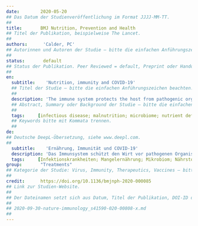 ```yaml
---
date:        2020-05-20
## Das Datum der Studienveröffentlichung im Format JJJJ-MM-TT.
##
title:       BMJ Nutrition, Prevention and Health
## Titel der Publikation, beispielweise The Lancet.
##
authors:      'Calder, PC'
## Autorinnen und Autoren der Studie – bitte die einfachen Anführungszeichen beachten!
##
status:       default
## Status der Publikation. Peer Reviewed = default, Preprint oder Handout (Thesenpapier)
##
en:
  subtitle:    'Nutrition, immunity and COVID-19'
  ## Titel der Studie – bitte die einfachen Anführungszeichen beachten!
  ##
  description: 'The immune system protects the host from pathogenic organisms (bacteria, viruses, fungi, parasites). To deal with this array of threats, the immune system has evolved to include a myriad of specialised cell types, communicating molecules and functional responses. The immune system is always active, carrying out surveillance, but its activity is enhanced if an individual becomes infected. This heightened activity is accompanied by an increased rate of metabolism, requiring energy sources, substrates for biosynthesis and regulatory molecules, which are all ultimately derived from the diet. A number of vitamins (A, B6, B12, folate, C, D and E) and trace elements (zinc, copper, selenium, iron) have been demonstrated to have key roles in supporting the human immune system and reducing risk of infections. Other essential nutrients including other vitamins and trace elements, amino acids and fatty acids are also important. Each of the nutrients named above has roles in supporting antibacterial and antiviral defence, but zinc and selenium seem to be particularly important for the latter. It would seem prudent for individuals to consume sufficient amounts of essential nutrients to support their immune system to help them deal with pathogens should they become infected. The gut microbiota plays a role in educating and regulating the immune system. Gut dysbiosis is a feature of disease including many infectious diseases and has been described in COVID-19. Dietary approaches to achieve a healthy microbiota can also benefit the immune system. Severe infection of the respiratory epithelium can lead to acute respiratory distress syndrome (ARDS), characterised by excessive and damaging host inflammation, termed a cytokine storm. This is seen in cases of severe COVID-19. There is evidence from ARDS in other settings that the cytokine storm can be controlled by n-3 fatty acids, possibly through their metabolism to specialised pro-resolving mediators.'
  ## Abstract, Summary oder Background der Studie – bitte die einfachen Anführungszeichen beachten!
  ##
  tags:     [infectious disease; malnutrition; microbiome; nutrient deficiencies; pulmonary disease]
  ## Keywords bitte mit Kommata trennen.
  ##
de: 
## Deutsche DeepL-Übersetzung, siehe www.deepl.com.
##
  subtitle:    'Ernährung, Immunität und COVID-19'
  description: 'Das Immunsystem schützt den Wirt vor pathogenen Organismen (Bakterien, Viren, Pilze, Parasiten). Um mit dieser Vielzahl von Bedrohungen fertig zu werden, hat sich das Immunsystem mit einer Vielzahl von spezialisierten Zelltypen, kommunizierenden Molekülen und funktionellen Reaktionen entwickelt. Das Immunsystem ist immer aktiv und führt eine Überwachungsfunktion aus, aber seine Aktivität wird verstärkt, wenn ein Individuum infiziert wird. Diese erhöhte Aktivität geht mit einer gesteigerten Stoffwechselrate einher, für die Energiequellen, Substrate für die Biosynthese und regulatorische Moleküle benötigt werden, die letztlich alle aus der Nahrung stammen. Einer Reihe von Vitaminen (A, B6, B12, Folsäure, C, D und E) und Spurenelementen (Zink, Kupfer, Selen, Eisen) kommt nachweislich eine Schlüsselrolle bei der Unterstützung des menschlichen Immunsystems und der Verringerung des Infektionsrisikos zu. Andere essenzielle Nährstoffe wie andere Vitamine und Spurenelemente, Aminosäuren und Fettsäuren sind ebenfalls wichtig. Jeder der oben genannten Nährstoffe spielt eine Rolle bei der Unterstützung der antibakteriellen und antiviralen Abwehr, wobei Zink und Selen für letztere besonders wichtig zu sein scheinen. Es erscheint ratsam, dass der Einzelne ausreichende Mengen an essenziellen Nährstoffen zu sich nimmt, um sein Immunsystem zu unterstützen, damit es im Falle einer Infektion mit Krankheitserregern fertig werden kann. Die Darmmikrobiota spielt eine Rolle bei der Ausbildung und Regulierung des Immunsystems. Eine Darmdysbiose ist ein Merkmal von Krankheiten, einschließlich vieler Infektionskrankheiten, und wurde in COVID-19 beschrieben. Diätetische Ansätze zur Erreichung einer gesunden Mikrobiota können auch dem Immunsystem zugute kommen. Eine schwere Infektion des Atmungsepithels kann zu einem akuten Atemnotsyndrom (ARDS) führen, das durch eine übermäßige und schädliche Entzündung des Wirts gekennzeichnet ist, die als Zytokinsturm bezeichnet wird. Dies wird in Fällen von schwerem COVID-19 beobachtet. Es gibt Hinweise darauf, dass der Zytokinsturm durch n-3-Fettsäuren kontrolliert werden kann, möglicherweise durch deren Umwandlung in spezialisierte pro-resolvierende Mediatoren.'
  tags:     [Infektionskrankheiten; Mangelernährung; Mikrobiom; Nährstoffdefizite; Lungenerkrankung]
group:       "Treatments"
## Kategorie der Studie: Virus, Immunity, Therapeutics, Vaccines – bitte die Anführungszeichen beachten!
##
credit:      https://doi.org/10.1136/bmjnph-2020-000085
## Link zur Studien-Website.
##
## Der Dateinamen setzt sich aus Datum, Titel der Publikation, DOI-ID der Studie (nach dem letzten Slash) und der Dateiendung zusammen. Bitte den Unterstrich vor der DOI-ID beachten!
##
## 2020-09-30-nature-immunology_s41590-020-00808-x.md
##
---
```

<object data="{{ page.link }}" style='height:calc(100vh - 400px); width: 100%' type='application/pdf'></object>
